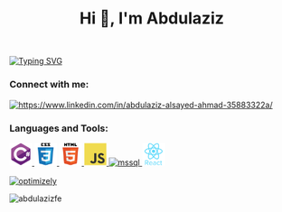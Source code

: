<h1 align="center">Hi 👋, I'm Abdulaziz</h1>
<br>

[![Typing SVG](https://readme-typing-svg.herokuapp.com?size=25&background=FFFFFF00&center=true&vCenter=true&lines=.Net+Developer)]([https://github.com/AbdulazizFE]([https://www.linkedin.com/in/abdulaziz-alsayed-ahmad-35883322a/)](https://github.com/AbdulazizFE))

<h3 align="left">Connect with me:</h3>
<p align="left">
<a href="https://linkedin.com/in/abdulaziz-alsayed-ahmad-35883322a/" target="blank"><img align="center" src="https://raw.githubusercontent.com/rahuldkjain/github-profile-readme-generator/master/src/images/icons/Social/linked-in-alt.svg" alt="https://www.linkedin.com/in/abdulaziz-alsayed-ahmad-35883322a/" height="30" width="40" /></a>
</p>

<h3 align="left">Languages and Tools:</h3>
<p align="left"> 

<a href="https://www.w3schools.com/cs/" target="_blank" rel="noreferrer"> <img src="https://raw.githubusercontent.com/devicons/devicon/master/icons/csharp/csharp-original.svg" alt="csharp" width="40" height="40"/> </a>
<a href="https://www.w3schools.com/css/" target="_blank" rel="noreferrer"> <img src="https://raw.githubusercontent.com/devicons/devicon/master/icons/css3/css3-original-wordmark.svg" alt="css3" width="40" height="40"/> </a> <a href="https://www.w3.org/html/" target="_blank" rel="noreferrer"> <img src="https://raw.githubusercontent.com/devicons/devicon/master/icons/html5/html5-original-wordmark.svg" alt="html5" width="40" height="40"/> </a> <a href="https://developer.mozilla.org/en-US/docs/Web/JavaScript" target="_blank" rel="noreferrer"> <img src="https://raw.githubusercontent.com/devicons/devicon/master/icons/javascript/javascript-original.svg" alt="javascript" width="40" height="40"/> </a> <a href="https://www.microsoft.com/en-us/sql-server" target="_blank" rel="noreferrer"> <img src="https://www.svgrepo.com/show/303229/microsoft-sql-server-logo.svg" alt="mssql" width="40" height="40"/> </a> <a href="https://reactjs.org/" target="_blank" rel="noreferrer"> <img src="https://raw.githubusercontent.com/devicons/devicon/master/icons/react/react-original-wordmark.svg" alt="react" width="40" height="40"/> </a> <a href="https://vuejs.org/" target="_blank" rel="noreferrer"> </a>

<a href="https://www.optimizely.com/" target="blank"><img align="center" src="[https://encrypted-tbn0.gstatic.com/images?q=tbn:ANd9GcQt2x1zCMa2PSElQP96WU7wR0qsEK77dCLKFQ&usqp=CAU](https://www.credly.com/badges/6424f6b8-2489-4efc-97fc-d9f33efb55cd/public_url)](https://www.google.com/url?sa=i&url=https%3A%2F%2Fwww.credly.com%2Fbadges%2Fc4c2675f-885f-48eb-a05f-969c540d2475&psig=AOvVaw1rSIbDj2IkS2e4592g0z6d&ust=1700165194405000&source=images&cd=vfe&opi=89978449&ved=0CBIQjRxqFwoTCMDDw4XnxoIDFQAAAAAdAAAAABAE)https://www.google.com/url?sa=i&url=https%3A%2F%2Fwww.credly.com%2Fbadges%2Fc4c2675f-885f-48eb-a05f-969c540d2475&psig=AOvVaw1rSIbDj2IkS2e4592g0z6d&ust=1700165194405000&source=images&cd=vfe&opi=89978449&ved=0CBIQjRxqFwoTCMDDw4XnxoIDFQAAAAAdAAAAABAE" alt="optimizely" height="50" width="150" /></a>

 </p>
<p><img align="left" src="https://github-readme-stats.vercel.app/api/top-langs?username=abdulazizfe&show_icons=true&theme=gruvbox&locale=en&layout=compact" alt="abdulazizfe" /></p>
